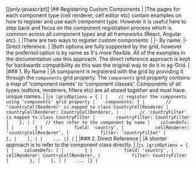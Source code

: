 [[only-javascript]]
|## Registering Custom Components
|
|The pages for each component type (cell renderer, cell editor etc) contain examples on how to register and use each component type. However it is useful here to step back and focus on the component registration process which is common across all component types and all frameworks (React, Angular etc).
|
|There are two ways to register custom components:
|
|- By name.
|- Direct reference.
|
|Both options are fully supported by the grid, however the preferred option is by name as it's more flexible. All of the examples in the documentation use this approach. The direct reference approach is kept for backwards compatibility as this was the original way to do it in ag-Grid.
|
|### 1. By Name
|
|A component is registered with the grid by providing it through the `components` grid property. The `components` grid property contains a map of 'component names' to 'component classes'. Components of all types (editors, renderers, filters etc) are all stored together and must have unique names.
|
|```js
|gridOptions = {
|
|    // register the components using 'components' grid property
|    components: {
|        // 'countryCellRenderer' is mapped to class CountryCellRenderer
|        countryCellRenderer: CountryCellRenderer,
|        // 'countryFilter' is mapped to class CountryFilter
|        countryFilter: CountryFilter
|    },
|
|    // then refer to the component by name
|    columnDefs: [
|        {
|            field: 'country',
|            cellRenderer: 'countryCellRenderer',
|            filter: 'countryFilter'
|        },
|    ],
|
|    ...
|}
|```
|
|### 2. Direct Reference
|
|A shorter approach is to refer to the component class directly.
|
|```js
|gridOptions = {
|
|    columnDefs: [
|        {
|            field: 'country',
|            cellRenderer: CountryCellRenderer,
|            filter: CountryFilter
|        },
|    ],
|
|    ...
|}
|```
